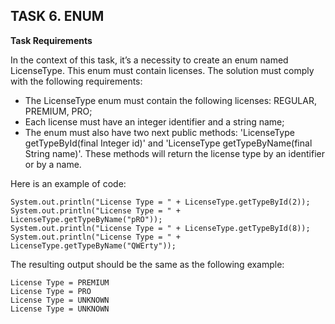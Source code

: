 ## TASK 6. ENUM

**Task Requirements**

In the context of this task, it’s a necessity to create an enum named LicenseType. This enum must contain licenses. The solution must comply with the following requirements:

- The LicenseType enum must contain the following licenses: REGULAR, PREMIUM, PRO;
- Each license must have an integer identifier and a string name;
- The enum must also have two next public methods: 'LicenseType getTypeById(final Integer id)' and 'LicenseType getTypeByName(final String name)'. These methods will return the license type by an identifier or by a name.


Here is an example of code:

```
System.out.println("License Type = " + LicenseType.getTypeById(2));
System.out.println("License Type = " + LicenseType.getTypeByName("pRO"));
System.out.println("License Type = " + LicenseType.getTypeById(8));
System.out.println("License Type = " + LicenseType.getTypeByName("QWErty"));
```

The resulting output should be the same as the following example:
```
License Type = PREMIUM
License Type = PRO
License Type = UNKNOWN
License Type = UNKNOWN
```